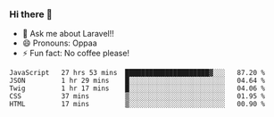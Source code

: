### Hi there 👋

<!--
**reubenwedson/reubenwedson** is a ✨ _special_ ✨ repository because its `README.md` (this file) appears on your GitHub profile.
Here are some ideas to get you started:
- 📫 How to reach me: 
- 🔭 I’m currently working on awesome talent app
- 🌱 I’m currently learning extreme Vue js technical stuffs
- 👯 I’m looking to collaborate on start ups challenges
- 🤔 I’m looking for help with time
-->
- 💬 Ask me about Laravel!!
- 😄 Pronouns: Oppaa
- ⚡ Fun fact: No coffee please!

<!--START_SECTION:waka-->
```text
JavaScript   27 hrs 53 mins  █████████████████████▓░░░   87.20 % 
JSON         1 hr 29 mins    █░░░░░░░░░░░░░░░░░░░░░░░░   04.64 % 
Twig         1 hr 17 mins    █░░░░░░░░░░░░░░░░░░░░░░░░   04.06 % 
CSS          37 mins         ▒░░░░░░░░░░░░░░░░░░░░░░░░   01.95 % 
HTML         17 mins         ▒░░░░░░░░░░░░░░░░░░░░░░░░   00.90 % 
```
<!--END_SECTION:waka-->
